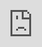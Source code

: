 ```yaml
---
# the default layout is 'page'
icon: fa-solid fa-network-wired
order: 2
---
```


## The current state of tasks in projects @h0me0ps
<html>
	<head>
	</head>
	<body>
		<iframe src="http://vikunja.krypi.net/share/aYdu3evFTO701sjxYupSX5SR5hnqdBceKKeoX5SY/auth?view=kanban" style="position:fixed; top:0; left:0; bottom:0; right:0; width:100%; height:100%; border:none; margin:0; padding:0; overflow:hidden; z-index:999999;">
    Your browser doesn't support iframes
		</iframe>
	</body>
</html>